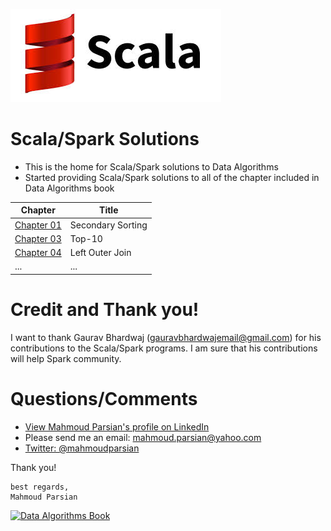 ![Scala/Spark Solutions](./scala.jpeg)

Scala/Spark Solutions
=====================
* This is the home for Scala/Spark solutions to Data Algorithms
* Started providing Scala/Spark solutions to all of the chapter included in Data Algorithms book

Chapter                             |  Title                                      |
----------------------------------- | ------------------------------------------- | 
[Chapter 01](./chap01/scala/)       |  Secondary Sorting                          | 
[Chapter 03](./chap03/scala/)       |  Top-10                                     |
[Chapter 04](./chap04/scala/)       |  Left Outer Join                            |
...                                 |  ...                                        |

Credit and Thank you!
=====================
I want to thank Gaurav Bhardwaj (gauravbhardwajemail@gmail.com)
for his contributions to the Scala/Spark programs. I am sure 
that his contributions will help Spark community.

Questions/Comments
==================
* [View Mahmoud Parsian's profile on LinkedIn](http://www.linkedin.com/in/mahmoudparsian)
* Please send me an email: mahmoud.parsian@yahoo.com
* [Twitter: @mahmoudparsian](http://twitter.com/mahmoudparsian) 

Thank you!
````
best regards,
Mahmoud Parsian
````

[![Data Algorithms Book](https://github.com/mahmoudparsian/data-algorithms-book/raw/master/misc/large-image.jpg)](http://shop.oreilly.com/product/0636920033950.do)
